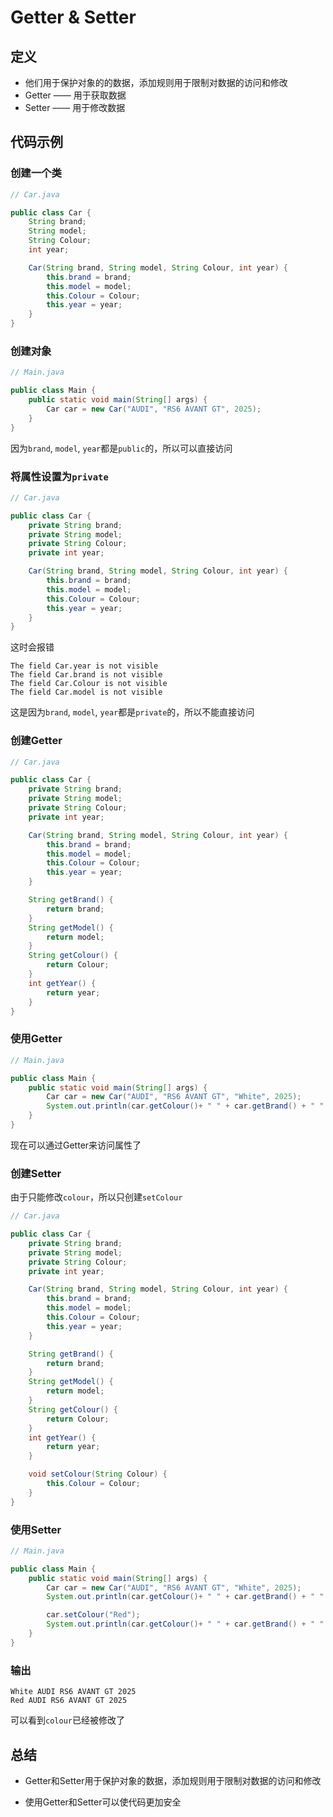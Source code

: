 # Getter & Setter

## 定义

- 他们用于保护对象的的数据，添加规则用于限制对数据的访问和修改
- Getter —— 用于获取数据
- Setter —— 用于修改数据

## 代码示例

### 创建一个类

```java
// Car.java

public class Car {
    String brand;
    String model;
    String Colour;
    int year;

    Car(String brand, String model, String Colour, int year) {
        this.brand = brand;
        this.model = model;
        this.Colour = Colour;
        this.year = year;
    }
}
```

### 创建对象

```java
// Main.java

public class Main {
    public static void main(String[] args) {
        Car car = new Car("AUDI", "RS6 AVANT GT", 2025);
    }
}
```

因为`brand`, `model`, `year`都是`public`的，所以可以直接访问

### 将属性设置为`private`

```java
// Car.java

public class Car {
    private String brand;
    private String model;
    private String Colour;
    private int year;

    Car(String brand, String model, String Colour, int year) {
        this.brand = brand;
        this.model = model;
        this.Colour = Colour;
        this.year = year;
    }
}
```

这时会报错

```
The field Car.year is not visible
The field Car.brand is not visible
The field Car.Colour is not visible
The field Car.model is not visible
```

这是因为`brand`, `model`, `year`都是`private`的，所以不能直接访问

### 创建Getter

```java
// Car.java

public class Car {
    private String brand;
    private String model;
    private String Colour;
    private int year;

    Car(String brand, String model, String Colour, int year) {
        this.brand = brand;
        this.model = model;
        this.Colour = Colour;
        this.year = year;
    }

    String getBrand() {
        return brand;
    }
    String getModel() {
        return model;
    }
    String getColour() {
        return Colour;
    }
    int getYear() {
        return year;
    }
}
```

### 使用Getter

```java
// Main.java

public class Main {
    public static void main(String[] args) {
        Car car = new Car("AUDI", "RS6 AVANT GT", "White", 2025);
        System.out.println(car.getColour()+ " " + car.getBrand() + " " + car.getModel() + " " + car.getYear());
    }
}
```

现在可以通过Getter来访问属性了

### 创建Setter

由于只能修改`colour`，所以只创建`setColour`

```java
// Car.java

public class Car {
    private String brand;
    private String model;
    private String Colour;
    private int year;

    Car(String brand, String model, String Colour, int year) {
        this.brand = brand;
        this.model = model;
        this.Colour = Colour;
        this.year = year;
    }

    String getBrand() {
        return brand;
    }
    String getModel() {
        return model;
    }
    String getColour() {
        return Colour;
    }
    int getYear() {
        return year;
    }

    void setColour(String Colour) {
        this.Colour = Colour;
    }
}
```

### 使用Setter
```java
// Main.java

public class Main {
    public static void main(String[] args) {
        Car car = new Car("AUDI", "RS6 AVANT GT", "White", 2025);
        System.out.println(car.getColour()+ " " + car.getBrand() + " " + car.getModel() + " " + car.getYear());

        car.setColour("Red");
        System.out.println(car.getColour()+ " " + car.getBrand() + " " + car.getModel() + " " + car.getYear());
    }
}
``` 

### 输出
```
White AUDI RS6 AVANT GT 2025
Red AUDI RS6 AVANT GT 2025
```

可以看到`colour`已经被修改了

## 总结

- Getter和Setter用于保护对象的数据，添加规则用于限制对数据的访问和修改

- 使用Getter和Setter可以使代码更加安全